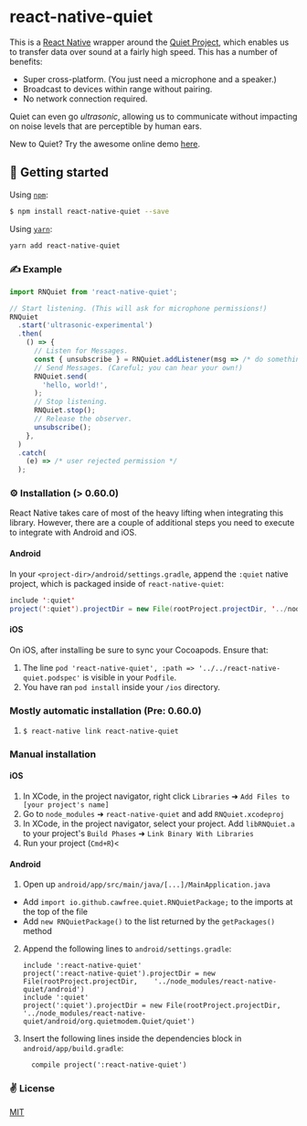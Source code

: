 # react-native-quiet

This is a [React Native](https://facebook.github.io/react-native/) wrapper around the [Quiet Project](https://github.com/quiet/quiet), which enables us to transfer data over sound at a fairly high speed. This has a number of benefits:

  - Super cross-platform. (You just need a microphone and a speaker.)
  - Broadcast to devices within range without pairing.
  - No network connection required.

Quiet can even go _ultrasonic_, allowing us to communicate without impacting on noise levels that are perceptible by human ears.

New to Quiet? Try the awesome online demo [here](https://quiet.github.io/quiet-js/).

## 🚀 Getting started

Using [`npm`]():

```bash
$ npm install react-native-quiet --save
```

Using [`yarn`]():

```bash
yarn add react-native-quiet
```

### ✍️ Example

```javascript
import RNQuiet from 'react-native-quiet';

// Start listening. (This will ask for microphone permissions!)
RNQuiet
  .start('ultrasonic-experimental')
  .then(
    () => {
      // Listen for Messages.
      const { unsubscribe } = RNQuiet.addListener(msg => /* do something with received message */);
      // Send Messages. (Careful; you can hear your own!)
      RNQuiet.send(
        'hello, world!',
      );
      // Stop listening.
      RNQuiet.stop();
      // Release the observer.
      unsubscribe();
    },
  )
  .catch(
    (e) => /* user rejected permission */
  );

```

### ⚙️ Installation (> 0.60.0)

React Native takes care of most of the heavy lifting when integrating this library. However, there are a couple of additional steps you need to execute to integrate with Android and iOS.

#### Android

In your `<project-dir>/android/settings.gradle`, append the `:quiet` native project, which is packaged inside of `react-native-quiet`:

```java
include ':quiet'
project(':quiet').projectDir = new File(rootProject.projectDir, '../node_modules/react-native-quiet/android/org.quietmodem.Quiet/quiet')

```

#### iOS

On iOS, after installing be sure to sync your Cocoapods. Ensure that:

1. The line `pod 'react-native-quiet', :path => '../../react-native-quiet.podspec'` is visible in your `Podfile`.
2. You have ran `pod install` inside your `/ios` directory.

### Mostly automatic installation (Pre: 0.60.0)

1. `$ react-native link react-native-quiet`

### Manual installation

#### iOS

1. In XCode, in the project navigator, right click `Libraries` ➜ `Add Files to [your project's name]`
2. Go to `node_modules` ➜ `react-native-quiet` and add `RNQuiet.xcodeproj`
3. In XCode, in the project navigator, select your project. Add `libRNQuiet.a` to your project's `Build Phases` ➜ `Link Binary With Libraries`
4. Run your project (`Cmd+R`)<

#### Android

1. Open up `android/app/src/main/java/[...]/MainApplication.java`
  - Add `import io.github.cawfree.quiet.RNQuietPackage;` to the imports at the top of the file
  - Add `new RNQuietPackage()` to the list returned by the `getPackages()` method
2. Append the following lines to `android/settings.gradle`:
  	```
  	include ':react-native-quiet'
  	project(':react-native-quiet').projectDir = new File(rootProject.projectDir, 	'../node_modules/react-native-quiet/android')
    include ':quiet'
    project(':quiet').projectDir = new File(rootProject.projectDir, '../node_modules/react-native-quiet/android/org.quietmodem.Quiet/quiet')
  	```
3. Insert the following lines inside the dependencies block in `android/app/build.gradle`:
  	```
      compile project(':react-native-quiet')
  	```

### ✌️ License
[MIT](https://opensource.org/licenses/MIT)
